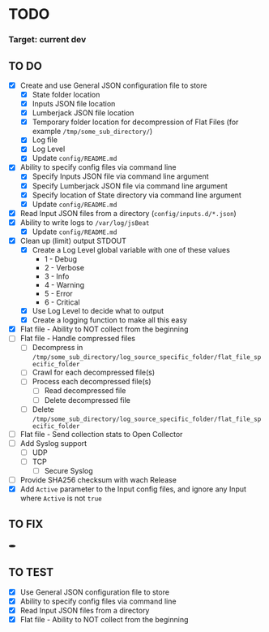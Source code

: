 # TODO

### Target: current dev

## TO DO
- [x] Create and use General JSON configuration file to store
  - [x] State folder location
  - [x] Inputs JSON file location
  - [x] Lumberjack JSON file location
  - [x] Temporary folder location for decompression of Flat Files (for example `/tmp/some_sub_directory/`)
  - [x] Log file
  - [x] Log Level
  - [x] Update `config/README.md`
- [x] Ability to specify config files via command line
  - [x] Specify Inputs JSON file via command line argument
  - [x] Specify Lumberjack JSON file via command line argument
  - [x] Specify location of State directory via command line argument
  - [x] Update `config/README.md`
- [x] Read Input JSON files from a directory (`config/inputs.d/*.json`)
- [x] Ability to write logs to `/var/log/jsBeat`
  - [x] Update `config/README.md`
- [x] Clean up (limit) output STDOUT
  - [x] Create a Log Level global variable with one of these values
    - 1 - Debug
    - 2 - Verbose
    - 3 - Info
    - 4 - Warning
    - 5 - Error
    - 6 - Critical
  - [x] Use Log Level to decide what to output
  - [x] Create a logging function to make all this easy
- [x] Flat file - Ability to NOT collect from the beginning
- [ ] Flat file - Handle compressed files
  - [ ] Decompress in `/tmp/some_sub_directory/log_source_specific_folder/flat_file_specific_folder`
  - [ ] Crawl for each decompressed file(s)
  - [ ] Process each decompressed file(s)
    - [ ] Read decompressed file
    - [ ] Delete decompressed file
  - [ ] Delete `/tmp/some_sub_directory/log_source_specific_folder/flat_file_specific_folder`
- [ ] Flat file - Send collection stats to Open Collector
- [ ] Add Syslog support
  - [ ] UDP
  - [ ] TCP
    - [ ] Secure Syslog
- [ ] Provide SHA256 checksum with wach Release
- [x] Add `Active` parameter to the Input config files, and ignore any Input where `Active` is not `true`

## TO FIX
:hole:

## TO TEST
- [x] Use General JSON configuration file to store
- [x] Ability to specify config files via command line
- [x] Read Input JSON files from a directory
- [x] Flat file - Ability to NOT collect from the beginning
